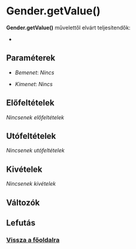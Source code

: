 


# Gender.getValue()
**Gender.getValue()** művelettől elvárt teljesítendők:

- 

##  Paraméterek
- *Bemenet*:
*Nincs*

- *Kimenet*:
*Nincs*


##  Előfeltételek

*Nincsenek előfeltételek*


##  Utófeltételek

*Nincsenek utófeltételek*

##  Kivételek

*Nincsenek kivételek*


##  Változók

##  Lefutás

###  [Vissza a főoldalra](../../../../../../../../Asztal/velocity/output/index.md)
